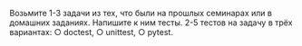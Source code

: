 Возьмите 1-3 задачи из тех, что были на прошлых
семинарах или в домашних заданиях.
Напишите к ним тесты.
2-5 тестов на задачу в трёх вариантах:
○ doctest,
○ unittest,
○ pytest.